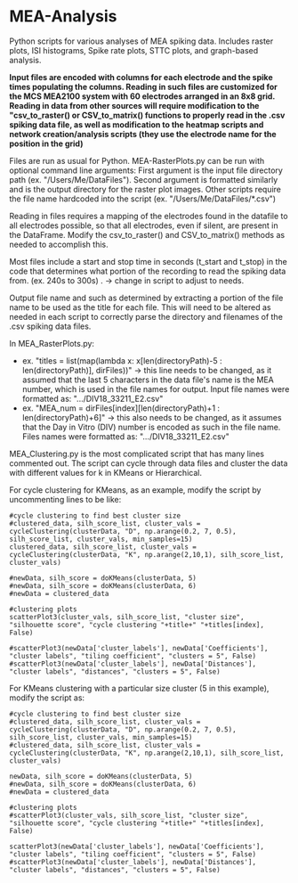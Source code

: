# MEA-Analysis
Python scripts for various analyses of MEA spiking data. Includes raster plots, ISI histograms, Spike rate plots, STTC plots, and graph-based analysis.

**Input files are encoded with columns for each electrode and the spike times populating the columns. Reading in such files are customized for the MCS MEA2100 system with 60 electrodes arranged in an 8x8 grid. Reading in data from other sources will require modification to the "csv_to_raster() or CSV_to_matrix() functions to properly read in the .csv spiking data file, as well as modification to the heatmap scripts and network creation/analysis scripts (they use the electrode name for the position in the grid)**

Files are run as usual for Python. 
  MEA-RasterPlots.py can be run with optional command line arguments: First argument is the input file directory path (ex. "/Users/Me/DataFiles"). Second argument is formatted similarly and is the output directory for the raster plot images. 
  Other scripts require the file name hardcoded into the script (ex. "/Users/Me/DataFiles/*.csv")

Reading in files requires a mapping of the electrodes found in the datafile to all electrodes possible, so that all electrodes, even if silent, are present in the DataFrame. Modify the csv_to_raster() and CSV_to_matrix() methods as needed to accomplish this. 

Most files include a start and stop time in seconds (t_start and t_stop) in the code that determines what portion of the recording to read the spiking data from. (ex. 240s to 300s) . -> change in script to adjust to needs.

Output file name and such as determined by extracting a portion of the file name to be used as the title for each file. This will need to be altered as needed in each script to correctly parse the directory and filenames of the .csv spiking data files. 

  In MEA_RasterPlots.py:
  - ex. "titles = list(map(lambda x: x[len(directoryPath)-5 : len(directoryPath)], dirFiles))" -> this line needs to be changed, as it assumed that the last 5 characters in the data file's name is the MEA number, which is used in the file names for output. Input file names were formatted as: ".../DIV18_33211_E2.csv"
  - ex. "MEA_num = dirFiles[index][len(directoryPath)+1 : len(directoryPath)+6]" -> this also needs to be changed, as it assumes that the Day in Vitro (DIV) number is encoded as such in the file name. Files names were formatted as: ".../DIV18_33211_E2.csv"

MEA_Clustering.py is the most complicated script that has many lines commented out. The script can cycle through data files and cluster the data with different values for k in KMeans or Hierarchical.

  For cycle clustering for KMeans, as an example, modify the script by uncommenting lines to be like:

    #cycle clustering to find best cluster size
    #clustered_data, silh_score_list, cluster_vals = cycleClustering(clusterData, "D", np.arange(0.2, 7, 0.5), silh_score_list, cluster_vals, min_samples=15)
    clustered_data, silh_score_list, cluster_vals = cycleClustering(clusterData, "K", np.arange(2,10,1), silh_score_list, cluster_vals)

    #newData, silh_score = doKMeans(clusterData, 5)
    #newData, silh_score = doKMeans(clusterData, 6)
    #newData = clustered_data

    #clustering plots
    scatterPlot3(cluster_vals, silh_score_list, "cluster size", "silhouette score", "cycle clustering "+title+" "+titles[index], False)

    #scatterPlot3(newData['cluster_labels'], newData['Coefficients'], "cluster labels", "tiling coefficient", "clusters = 5", False)
    #scatterPlot3(newData['cluster_labels'], newData['Distances'], "cluster labels", "distances", "clusters = 5", False)
    
  For KMeans clustering with a particular size cluster (5 in this example), modify the script as:
  
    #cycle clustering to find best cluster size
    #clustered_data, silh_score_list, cluster_vals = cycleClustering(clusterData, "D", np.arange(0.2, 7, 0.5), silh_score_list, cluster_vals, min_samples=15)
    #clustered_data, silh_score_list, cluster_vals = cycleClustering(clusterData, "K", np.arange(2,10,1), silh_score_list, cluster_vals)

    newData, silh_score = doKMeans(clusterData, 5)
    #newData, silh_score = doKMeans(clusterData, 6)
    #newData = clustered_data

    #clustering plots
    #scatterPlot3(cluster_vals, silh_score_list, "cluster size", "silhouette score", "cycle clustering "+title+" "+titles[index], False)

    scatterPlot3(newData['cluster_labels'], newData['Coefficients'], "cluster labels", "tiling coefficient", "clusters = 5", False)
    #scatterPlot3(newData['cluster_labels'], newData['Distances'], "cluster labels", "distances", "clusters = 5", False)
